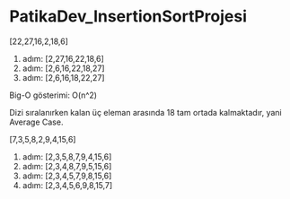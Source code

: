 # PatikaDev_InsertionSortProjesi
[22,27,16,2,18,6]
1. adım: [2,27,16,22,18,6]
2. adım: [2,6,16,22,18,27]
3. adım: [2,6,16,18,22,27]

Big-O gösterimi: O(n^2)

Dizi sıralanırken kalan üç eleman arasında 18 tam ortada kalmaktadır, yani Average Case.

[7,3,5,8,2,9,4,15,6]
1. adım: [2,3,5,8,7,9,4,15,6]
2. adım: [2,3,4,8,7,9,5,15,6]
3. adım: [2,3,4,5,7,9,8,15,6]
4. adım: [2,3,4,5,6,9,8,15,7]

